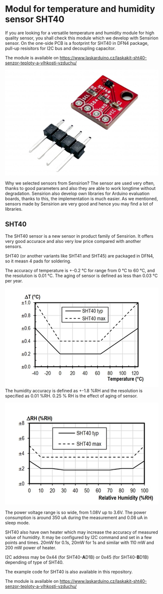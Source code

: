 # Modul for temperature and humidity sensor SHT40
If you are looking for a versatile temperature and humidity module for high quality sensor, you shall check this module which we develop with Sensirion sensor.
On the one-side PCB is a footprint for SHT40 in DFN4 package, pull-up resisitors for I2C bus and decoupling capacitor.</br>

The module is available on https://www.laskarduino.cz/laskakit-sht40-senzor-teploty-a-vlhkosti-vzduchu/

![PCB](https://github.com/LaskaKit/Temp-HumSensor-SHTxx/blob/main/images/sht40.JPG)

Why we selected sensors from Sensirion? 
The sensor are used very often, thanks to good parameters and also they are able to work longtime without degradation.
Sensirion also develop own libraries for Arduino evaluation boards, thanks to this, the implementation is much easier. As we mentioned, sensors made by Sensirion are very good and hence you may find a lot of libraries.

## SHT40
The SHT40 sensor is a new sensor in product family of Sensirion. It offers very good accurace and also very low price compared with another sensors.

SHT40 (or another variants like SHT41 and SHT45) are packaged in DFN4, so it measn 4 pads for soldering.

The accuracy of temperature is +-0.2 °C for range from 0 °C to 60 °C, and the resolution is 0.01 °C. The aging of sensor is defined as less than 0.03 °C per year. 

![SHT31 - graf teploty](https://github.com/LaskaKit/Temp-HumSensor-SHTxx/blob/main/images/SHT40temp.JPG)
The humidity accuracy is defined as +-1.8 %RH and the resolution is specified as 0.01 %RH. 0.25 % RH is the effect of aging of sensor.

![SHT31 - graf teploty](https://github.com/LaskaKit/Temp-HumSensor-SHTxx/blob/main/images/SHT40hum.JPG)

The power voltage range is so wide, from 1.08V up to 3.6V. 
The power consumption is around 350 uA during the measurement and 0.08 uA in sleep mode.

SHT40 also have own heater which may increase the accuracy of measured value of humidity. It may be configured by I2C command and set in a few points and times.
20mW for 0.1s, 20mW for 1s
and similar with 110 mW and 200 mW power of heater.

I2C address may be 0x44 (for SHT40-**A**D1B) or 0x45 (for SHT40-**B**D1B) depending of type of SHT40. 

The example code for SHT40 is also available in this repository.

The module is available on https://www.laskarduino.cz/laskakit-sht40-senzor-teploty-a-vlhkosti-vzduchu/
